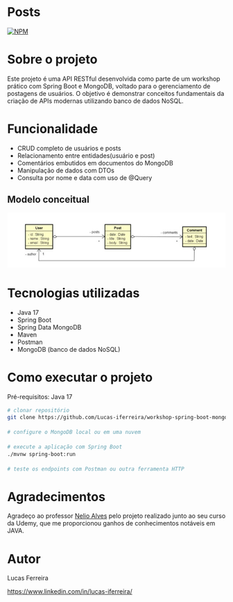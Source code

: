 # Posts
[![NPM](https://img.shields.io/npm/l/react)](https://github.com/Lucas-iferreira/workshop-spring-boot-mongodb/blob/main/LICENSE) 

# Sobre o projeto

Este projeto é uma API RESTful desenvolvida como parte de um workshop prático com Spring Boot e MongoDB, voltado para o gerenciamento de postagens de usuários. O objetivo é demonstrar conceitos fundamentais da criação de APIs modernas utilizando banco de dados NoSQL.

# Funcionalidade
- CRUD completo de usuários e posts
- Relacionamento entre entidades(usuário e post)
- Comentários embutidos em documentos do MongoDB
- Manipulação de dados com DTOs
- Consulta por nome e data com uso de @Query

## Modelo conceitual
![Modelo Conceitual](assets/domain-model.jpeg)

# Tecnologias utilizadas
- Java 17
- Spring Boot
- Spring Data MongoDB
- Maven
- Postman
- MongoDB (banco de dados NoSQL)


# Como executar o projeto

Pré-requisitos: Java 17

```bash
# clonar repositório
git clone https://github.com/Lucas-iferreira/workshop-spring-boot-mongodb.git

# configure o MongoDB local ou em uma nuvem

# execute a aplicação com Spring Boot
./mvnw spring-boot:run

# teste os endpoints com Postman ou outra ferramenta HTTP
```

# Agradecimentos
Agradeço ao professor [Nelio Alves](https://www.linkedin.com/in/nelio-alves/) pelo projeto realizado junto ao seu curso da Udemy, que me proporcionou ganhos de conhecimentos notáveis em JAVA.

# Autor

Lucas Ferreira

https://www.linkedin.com/in/lucas-iferreira/
